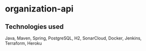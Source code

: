 # organization-api

## Technologies used
Java, Maven, Spring, PostgreSQL, H2, SonarCloud, Docker, Jenkins, Terraform, Heroku
